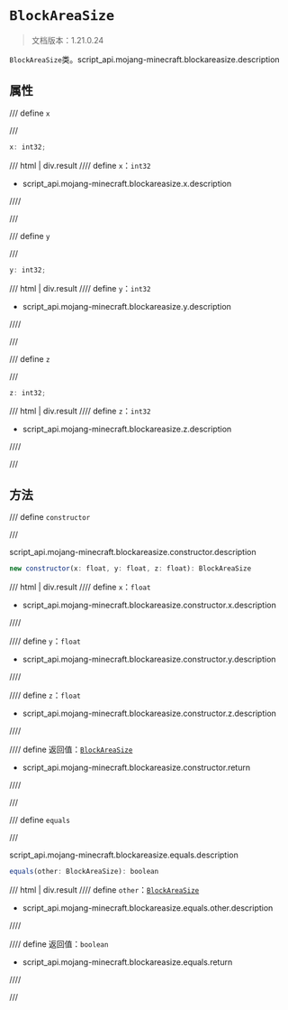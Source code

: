 # `BlockAreaSize`

> 文档版本：1.21.0.24

`BlockAreaSize`类。script_api.mojang-minecraft.blockareasize.description

## 属性

/// define
`x`


///

```js
x: int32;
```

/// html | div.result
//// define
`x`：`int32`

- script_api.mojang-minecraft.blockareasize.x.description


////

///


/// define
`y`


///

```js
y: int32;
```

/// html | div.result
//// define
`y`：`int32`

- script_api.mojang-minecraft.blockareasize.y.description


////

///


/// define
`z`


///

```js
z: int32;
```

/// html | div.result
//// define
`z`：`int32`

- script_api.mojang-minecraft.blockareasize.z.description


////

///


## 方法

/// define
`constructor`


///

script_api.mojang-minecraft.blockareasize.constructor.description

```js
new constructor(x: float, y: float, z: float): BlockAreaSize
```

/// html | div.result
//// define
`x`：`float`

- script_api.mojang-minecraft.blockareasize.constructor.x.description


////

//// define
`y`：`float`

- script_api.mojang-minecraft.blockareasize.constructor.y.description


////

//// define
`z`：`float`

- script_api.mojang-minecraft.blockareasize.constructor.z.description


////

//// define
返回值：[`BlockAreaSize`](./blockareasize.md)

- script_api.mojang-minecraft.blockareasize.constructor.return


////

///


/// define
`equals`


///

script_api.mojang-minecraft.blockareasize.equals.description

```js
equals(other: BlockAreaSize): boolean
```

/// html | div.result
//// define
`other`：[`BlockAreaSize`](./blockareasize.md)

- script_api.mojang-minecraft.blockareasize.equals.other.description


////

//// define
返回值：`boolean`

- script_api.mojang-minecraft.blockareasize.equals.return


////

///

